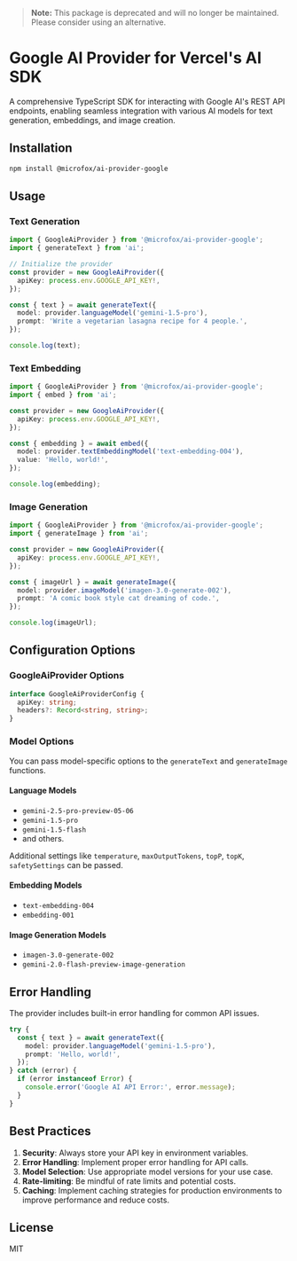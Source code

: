 > **Note:** This package is deprecated and will no longer be maintained. Please consider using an alternative.

# Google AI Provider for Vercel's AI SDK

A comprehensive TypeScript SDK for interacting with Google AI's REST API endpoints, enabling seamless integration with various AI models for text generation, embeddings, and image creation.

## Installation

```bash
npm install @microfox/ai-provider-google
```

## Usage

### Text Generation

```typescript
import { GoogleAiProvider } from '@microfox/ai-provider-google';
import { generateText } from 'ai';

// Initialize the provider
const provider = new GoogleAiProvider({
  apiKey: process.env.GOOGLE_API_KEY!,
});

const { text } = await generateText({
  model: provider.languageModel('gemini-1.5-pro'),
  prompt: 'Write a vegetarian lasagna recipe for 4 people.',
});

console.log(text);
```

### Text Embedding

```typescript
import { GoogleAiProvider } from '@microfox/ai-provider-google';
import { embed } from 'ai';

const provider = new GoogleAiProvider({
  apiKey: process.env.GOOGLE_API_KEY!,
});

const { embedding } = await embed({
  model: provider.textEmbeddingModel('text-embedding-004'),
  value: 'Hello, world!',
});

console.log(embedding);
```

### Image Generation

```typescript
import { GoogleAiProvider } from '@microfox/ai-provider-google';
import { generateImage } from 'ai';

const provider = new GoogleAiProvider({
  apiKey: process.env.GOOGLE_API_KEY!,
});

const { imageUrl } = await generateImage({
  model: provider.imageModel('imagen-3.0-generate-002'),
  prompt: 'A comic book style cat dreaming of code.',
});

console.log(imageUrl);
```

## Configuration Options

### GoogleAiProvider Options

```typescript
interface GoogleAiProviderConfig {
  apiKey: string;
  headers?: Record<string, string>;
}
```

### Model Options

You can pass model-specific options to the `generateText` and `generateImage` functions.

#### Language Models

- `gemini-2.5-pro-preview-05-06`
- `gemini-1.5-pro`
- `gemini-1.5-flash`
- and others.

Additional settings like `temperature`, `maxOutputTokens`, `topP`, `topK`, `safetySettings` can be passed.

#### Embedding Models

- `text-embedding-004`
- `embedding-001`

#### Image Generation Models

- `imagen-3.0-generate-002`
- `gemini-2.0-flash-preview-image-generation`

## Error Handling

The provider includes built-in error handling for common API issues.

```typescript
try {
  const { text } = await generateText({
    model: provider.languageModel('gemini-1.5-pro'),
    prompt: 'Hello, world!',
  });
} catch (error) {
  if (error instanceof Error) {
    console.error('Google AI API Error:', error.message);
  }
}
```

## Best Practices

1.  **Security**: Always store your API key in environment variables.
2.  **Error Handling**: Implement proper error handling for API calls.
3.  **Model Selection**: Use appropriate model versions for your use case.
4.  **Rate-limiting**: Be mindful of rate limits and potential costs.
5.  **Caching**: Implement caching strategies for production environments to improve performance and reduce costs.

## License

MIT
